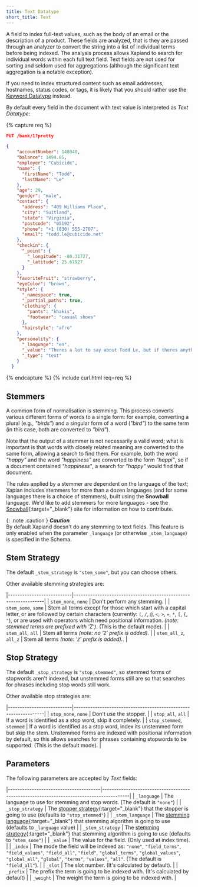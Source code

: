 ```yaml
---
title: Text Datatype
short_title: Text
---
```


A field to index full-text values, such as the body of an email or the
description of a product. These fields are analyzed, that is they are passed
through an analyzer to convert the string into a list of individual terms before
being indexed. The analysis process allows Xapiand to search for individual
words within each full text field. Text fields are not used for sorting and
seldom used for aggregations (although the significant text aggregation is a
notable exception).

If you need to index structured content such as email addresses, hostnames,
status codes, or tags, it is likely that you should rather use the
[Keyword Datatype](../keyword-type) instead.

By default every field in the document with text value is interpreted as
_Text Datatype_:

{% capture req %}

```json
PUT /bank/1?pretty

{
    "accountNumber": 148040,
    "balance": 1494.65,
    "employer": "Cubicide",
    "name": {
      "firstName": "Todd",
      "lastName": "Le"
    },
    "age": 29,
    "gender": "male",
    "contact": {
      "address": "409 Williams Place",
      "city": "Suitland",
      "state": "Virginia",
      "postcode": "05192",
      "phone": "+1 (830) 555-2707",
      "email": "todd.le@cubicide.net"
    },
    "checkin": {
      "_point": {
        "_longitude": -80.31727,
        "_latitude": 25.67927
      }
    },
    "favoriteFruit": "strawberry",
    "eyeColor": "brown",
    "style": {
      "_namespace": true,
      "_partial_paths": true,
      "clothing": {
        "pants": "khakis",
        "footwear": "casual shoes"
      },
      "hairstyle": "afro"
    },
    "personality": {
      "_language": "en",
      "_value": "Theres a lot to say about Todd Le, but if theres anything you should know its that hes individualistic and determined. Of course hes also charming, cheerful and precise, but far less strongly and often mixed with being grim as well. His individualism though, this is what hes pretty much loved for. Friends usually count on this and his appreciative nature especially when they need comforting or support. All in all, Todd has a fair share of lesser days too. His slyness and dominating nature sour the mood many a time and beyond what people are willing to deal with. Fortunately his determination is there to relift spirits when needed.",
      "_type": "text"
    }
  }
```
{% endcapture %}
{% include curl.html req=req %}


## Stemmers

A common form of normalisation is stemming. This process converts various
different forms of words to a single form: for example, converting a plural
(e.g., _"birds"_) and a singular form of a word (_"bird"_) to the same term
(in this case, both are converted to _"bird"_).

Note that the output of a stemmer is not necessarily a valid word; what is
important is that words with closely related meaning are converted to the same
form, allowing a search to find them. For example, both the word _"happy"_ and
the word _"happiness"_ are converted to the form _"happi"_, so if a document
contained _"happiness"_, a search for _"happy"_ would find that document.

The rules applied by a stemmer are dependent on the language of the text;
Xapian includes stemmers for more than a dozen languages (and for some languages
there is a choice of stemmers), built using the **Snowball** language. We'd like to
add stemmers for more languages - see the [Snowball]{:target="_blank"}
site for information on how to contribute.

{: .note .caution }
**_Caution_**<br>
By default Xapiand doesn't do any stemming to text fields. This feature is only
enabled when the parameter `_language` (or otherwise `_stem_language`) is
specified in the Schema.


## Stem Strategy

The default `_stem_strategy` is `"stem_some"`, but you can choose others.

Other available stemming strategies are:

|---------------------------|-----------------------------------------------------------------|
| `stem_none`, `none`       | Don't perform any stemming.                                     |
| `stem_some`, `some`       | Stem all terms except for those which start with a capital letter, or are followed by certain characters (currently: `(`, `/`, `@`, `<`, `>`, `=`, `*`, `[`, `{`, `"`), or are used with operators which need positional information. _(note: stemmed terms are prefixed with 'Z')_. (This is the default mode). |
| `stem_all`, `all`         | Stem all terms _(note: no '`Z`' prefix is added)_.              |
| `stem_all_z`, `all_z`     | Stem all terms _(note: '`Z`' prefix is added)._.                |


## Stop Strategy

The default `_stop_strategy` is `"stop_stemmed"`, so stemmed forms of stopwords
aren't indexed, but unstemmed forms still are so that searches for phrases
including stop words still work.

Other available stop strategies are:

|---------------------------|-----------------------------------------------------------------|
| `stop_none`, `none`       | Don't use the stopper.                                          |
| `stop_all`, `all`         | If a word is identified as a stop word, skip it completely.     |
| `stop_stemmed`, `stemmed` | If a word is identified as a stop word, index its unstemmed form but skip the stem. Unstemmed forms are indexed with positional information by default, so this allows searches for phrases containing stopwords to be supported. (This is the default mode). |


## Parameters

The following parameters are accepted by _Text_ fields:

|---------------------------------------|-----------------------------------------------------------------------------------------|
| `_language`                           | The language to use for stemming and stop words. (The default is `"none"`)              |
| `_stop_strategy`                      | The [stopper strategy]{:target="_blank"} that the stopper is going to use (defaults to `"stop_stemmed"`) |
| `_stem_language`                      | The [stemming language]{:target="_blank"} that stemming algorithm is going to use (defaults to `_language` value) |
| `_stem_strategy`                      | The [stemming strategy]{:target="_blank"} that stemming algorithm is going to use (defaults to `"stem_some"`) |
| `_value`                              | The value for the field. (Only used at index time).                                     |
| `_index`                              | The mode the field will be indexed as: `"none"`, `"field_terms"`, `"field_values"`, `"field_all"`, `"field"`, `"global_terms"`, `"global_values"`, `"global_all"`, `"global"`, `"terms"`, `"values"`, `"all"`. (The default is `"field_all"`). |
| `_slot`                               | The slot number. (It's calculated by default).                                          |
| `_prefix`                             | The prefix the term is going to be indexed with. (It's calculated by default)           |
| `_weight`                             | The weight the term is going to be indexed with.                                        |


[Snowball]: http://snowballstem.org
[stopper strategy]: https://xapian.org/docs/apidoc/html/classXapian_1_1TermGenerator.html#aec58751aec187d8b2647579c150667c2
[stemming language]: https://xapian.org/docs/apidoc/html/classXapian_1_1Stem.html#a6c46cedf2047b159a7e4c9d4468242b1
[stemming strategy]: https://xapian.org/docs/apidoc/html/classXapian_1_1QueryParser.html#ac7dc3b55b6083bd3ff98fc8b2726c8fd
